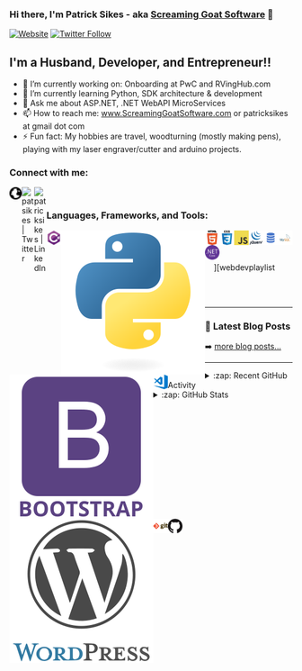 ### Hi there, I'm Patrick Sikes - aka [Screaming Goat Software][website] 👋

[![Website](https://img.shields.io/website?label=ScreamingGoatSoftware.com&style=for-the-badge&url=https%3A%2F%2Fcodestackr.com)](https://www.screaminggoatsoftware.com)
[![Twitter Follow](https://img.shields.io/twitter/follow/patsikes?color=1DA1F2&logo=twitter&style=for-the-badge)](https://twitter.com/patsikes)

## I'm a Husband, Developer, and Entrepreneur!!

- 🔭 I’m currently working on: Onboarding at PwC and RVingHub.com
- 🌱 I’m currently learning Python, SDK architecture & development
- 💬 Ask me about ASP.NET, .NET WebAPI MicroServices
- 📫 How to reach me: www.ScreamingGoatSoftware.com or patricksikes at gmail dot com
- ⚡ Fun fact: My hobbies are travel, woodturning (mostly making pens), playing with my laser engraver/cutter and arduino projects.
<!-- 👯 I’m looking to collaborate on ...
- 🤔 I’m looking for help with ...-->

### Connect with me:

[<img align="left" alt="screaminggoatsoftware.com" width="22px" src="https://raw.githubusercontent.com/iconic/open-iconic/master/svg/globe.svg" />][website]
<!--[<img align="left" alt="codeSTACKr | YouTube" width="22px" src="https://cdn.jsdelivr.net/npm/simple-icons@v3/icons/youtube.svg" />][youtube]-->
[<img align="left" alt="patsikes | Twitter" width="22px" src="https://cdn.jsdelivr.net/npm/simple-icons@v3/icons/twitter.svg" />][twitter]
[<img align="left" alt="patricksikes | LinkedIn" width="22px" src="https://cdn.jsdelivr.net/npm/simple-icons@v3/icons/linkedin.svg" />][linkedin]
<!--[<img align="left" alt="codeSTACKr | Instagram" width="22px" src="https://cdn.jsdelivr.net/npm/simple-icons@v3/icons/instagram.svg" />][instagram]-->

<br />

### Languages, Frameworks, and Tools:
<img align="left" label="C# (C Sharp)" alt="C Sharp" width="26px" src="https://raw.githubusercontent.com/devicons/devicon/master/icons/csharp/csharp-original.svg" />
<img align="left" alt="Python" label="Python" src="https://raw.githubusercontent.com/devicons/devicon/master/icons/python/python-original.svg" />
<img align="left" alt="HTML5" width="26px" src="https://raw.githubusercontent.com/github/explore/80688e429a7d4ef2fca1e82350fe8e3517d3494d/topics/html/html.png" />
<img align="left" alt="CSS3" width="26px" src="https://raw.githubusercontent.com/github/explore/80688e429a7d4ef2fca1e82350fe8e3517d3494d/topics/css/css.png" />
<img align="left" alt="JavaScript" width="26px" src="https://raw.githubusercontent.com/github/explore/80688e429a7d4ef2fca1e82350fe8e3517d3494d/topics/javascript/javascript.png" />
<img align="left" alt="JQuery" label="JQuery" width="26px" src="https://raw.githubusercontent.com/devicons/devicon/master/icons/jquery/jquery-original-wordmark.svg" />
<img align="left" alt="SQL" width="26px" src="https://raw.githubusercontent.com/github/explore/80688e429a7d4ef2fca1e82350fe8e3517d3494d/topics/sql/sql.png" />
<img align="left" alt="MySQL" width="26px" src="https://raw.githubusercontent.com/github/explore/80688e429a7d4ef2fca1e82350fe8e3517d3494d/topics/mysql/mysql.png" />

&nbsp;&nbsp;&nbsp;
<img align="left" alt=".NET Core" label=".NET Core" width="26px" src="https://raw.githubusercontent.com/devicons/devicon/master/icons/dotnetcore/dotnetcore-original.svg" />
<img align="left" alt="Bootstrap" label="Bootstrap" src="https://raw.githubusercontent.com/devicons/devicon/master/icons/bootstrap/bootstrap-plain-wordmark.svg" />

&nbsp;&nbsp;&nbsp;
<img align="left" alt="Visual Studio & Visual Studio Code" width="26px" src="https://raw.githubusercontent.com/github/explore/80688e429a7d4ef2fca1e82350fe8e3517d3494d/topics/visual-studio-code/visual-studio-code.png" />
<img align="left" alt="WordPress" label="WordPress" src="https://raw.githubusercontent.com/devicons/devicon/master/icons/wordpress/wordpress-original.svg" />
<img align="left" alt="Git" width="26px" src="https://raw.githubusercontent.com/github/explore/80688e429a7d4ef2fca1e82350fe8e3517d3494d/topics/git/git.png" />][webdevplaylist
<img align="left" alt="GitHub" width="26px" src="https://raw.githubusercontent.com/github/explore/78df643247d429f6cc873026c0622819ad797942/topics/github/github.png" />

<br />
<br />

---

### 📕 Latest Blog Posts

<!-- BLOG-POST-LIST:START -->

<!-- BLOG-POST-LIST:END -->

➡️ [more blog posts...](https://codestackr.com)

---

<details>
  <summary>:zap: Recent GitHub Activity</summary>
  
<!--START_SECTION:activity-->

<!--END_SECTION:activity-->

</details>

<details>
  <summary>:zap: GitHub Stats</summary>

  <img align="left" alt="Patrick Sikes's GitHub Stats" src="https://github-readme-stats.patricksikes.vercel.app/api?username=patricksikes&show_icons=true&hide_border=true" />

</details>

[website]: https://www.ScreamingGoatSoftware.com
[twitter]: https://twitter.com/patsikes
[youtube]: https://youtube.com/patsikes
[linkedin]: https://linkedin.com/in/patsikes





